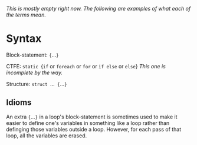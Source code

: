 <I>This is mostly empty right now.  The following are examples of what each of the terms mean.  </I>
# Syntax

Block-statement: `{`...`}`

CTFE: `static `{`if` or `foreach` or `for` or `if else` or `else`}   <I>This one is incomplete by the way.  </I>

Structure: `struct `...` {`...`}`

## Idioms

An extra `{`...`}` in a loop's block-statement is sometimes used to make it easier to define one's variables in something like a loop rather than definging those variables outside a loop.  However, for each pass of that loop, all the variables are erased.  
